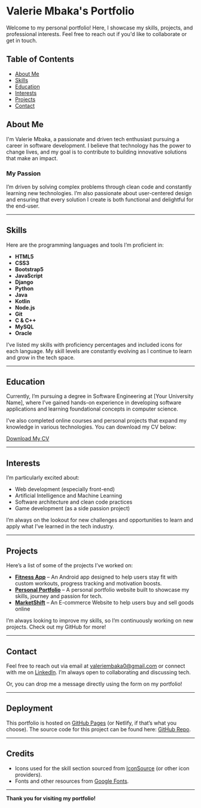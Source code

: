 # Valerie Mbaka's Portfolio

Welcome to my personal portfolio! Here, I showcase my skills, projects, and professional interests. Feel free to reach out if you'd like to collaborate or get in touch.

## Table of Contents
- [About Me](#about-me)
- [Skills](#skills)
- [Education](#education)
- [Interests](#interests)
- [Projects](#projects)
- [Contact](#contact)
  
## About Me

I'm Valerie Mbaka, a passionate and driven tech enthusiast pursuing a career in software development. I believe that technology has the power to change lives, and my goal is to contribute to building innovative solutions that make an impact.

### My Passion
I’m driven by solving complex problems through clean code and constantly learning new technologies. I’m also passionate about user-centered design and ensuring that every solution I create is both functional and delightful for the end-user.

---

## Skills

Here are the programming languages and tools I’m proficient in:

- **HTML5**  
- **CSS3**  
- **Bootstrap5**  
- **JavaScript**  
- **Django**  
- **Python**  
- **Java**  
- **Kotlin**  
- **Node.js**  
- **Git**  
- **C & C++**  
- **MySQL**  
- **Oracle**

I’ve listed my skills with proficiency percentages and included icons for each language. My skill levels are constantly evolving as I continue to learn and grow in the tech space.

---

## Education

Currently, I’m pursuing a degree in Software Engineering at [Your University Name], where I’ve gained hands-on experience in developing software applications and learning foundational concepts in computer science.

I’ve also completed online courses and personal projects that expand my knowledge in various technologies. You can download my CV below:

[Download My CV](#)

---

## Interests

I’m particularly excited about:
- Web development (especially front-end)
- Artificial Intelligence and Machine Learning
- Software architecture and clean code practices
- Game development (as a side passion project)

I’m always on the lookout for new challenges and opportunities to learn and apply what I’ve learned in the tech industry.

---

## Projects

Here’s a list of some of the projects I’ve worked on:
- **[Fitness App](#)** – An Android app designed to help users stay fit with custom workouts, progress tracking and motivation boosts.
- **[Personal Portfolio](#)** – A personal portfolio website built to showcase my skills, journey and passion for tech.
- **[MarketShift](#)** – An E-commerce Website to help users buy and sell goods online

I’m always looking to improve my skills, so I’m continuously working on new projects. Check out my GitHub for more!

---

## Contact

Feel free to reach out via email at [valeriembaka0@gmail.com](mailto:valeriembaka0@gmail.com) or connect 
with me on [LinkedIn](https://linkedin.com/in/valeriembaka). I’m always open to collaborating and discussing tech.

Or, you can drop me a message directly using the form on my portfolio!

---

## Deployment

This portfolio is hosted on [GitHub Pages](https://github.com/ValerieMbaka) (or Netlify, if that’s what you choose). The source code for this project can be found here: [GitHub Repo](#).

---

## Credits

- Icons used for the skill section sourced from [IconSource](#) (or other icon providers).
- Fonts and other resources from [Google Fonts](https://fonts.google.com/).

---

**Thank you for visiting my portfolio!**

